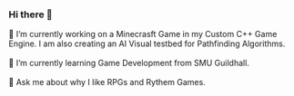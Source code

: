 ### Hi there 👋

🔭 I’m currently working on a Minecrasft Game in my Custom C++ Game Engine. I am also creating an AI Visual testbed for Pathfinding Algorithms. <br /><br />
🌱 I’m currently learning Game Development from SMU Guildhall. <br /><br />
💬 Ask me about why I like RPGs and Rythem Games. 

<!--
**anuragyayhdapu/anuragyayhdapu** is a ✨ _special_ ✨ repository because its `README.md` (this file) appears on your GitHub profile.

Here are some ideas to get you started:

- 🔭 I’m currently working on ...
- 🌱 I’m currently learning ...
- 👯 I’m looking to collaborate on ...
- 🤔 I’m looking for help with ...
- 💬 Ask me about ...
- 📫 How to reach me: ...
- 😄 Pronouns: ...
- ⚡ Fun fact: ...
-->

